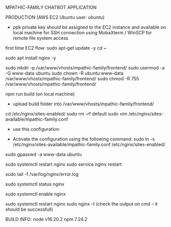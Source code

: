 MPATHIC-FAMILY CHATBOT APPLICATION

PRODUCTION (AWS EC2 Ubuntu user: ubuntu)

- ppk private key should be assigned to the EC2 instance and available on local machine
  for SSH connection using MobaXterm / WinSCP for remote file system access

first time EC2 flow:
sudo apt-get update -y
cd ~

sudo apt install nginx -y

<!-- The following commands might be ignored since the react build process carried outside the Ubuntu instance

curl -fsSL https://deb.nodesource.com/setup_16.x | sudo -E bash -
sudo apt install -y nodejs
sudo npm install -g npm@7.24.2
sudo apt install nginx -y
git clone https://github.com/ShaiBM123/mpathic-family-frontend.git

-->

sudo mkdir -p /var/www/vhosts/mpathic-family/frontend/
sudo usermod -a -G www-data ubuntu
sudo chown -R ubuntu:www-data /var/www/vhosts/mpathic-family/frontend/
sudo chmod -R 755 /var/www/vhosts/mpathic-family/frontend/

npm run build (on local machine)

- upload build folder into /var/www/vhosts/mpathic-family/frontend/

cd /etc/nginx/sites-enabled/
sudo rm -rf default
sudo vim /etc/nginx/sites-available/mpathic-family.conf

- use this configuration:
<!--
server {
    listen 80;
    listen [::]:80;
    server_name _;
    root /var/www/vhosts/mpathic-family/frontend/build;
    index index.html;
    location / {
        try_files $uri /index.html;
    }
}
-->

* Activate the configuration using the following command:
  sudo ln -s /etc/nginx/sites-available/mpathic-family.conf /etc/nginx/sites-enabled/

<!-- * To unlink:
  sudo unlink /etc/nginx/sites-enabled/mpathic-family.conf -->

sudo gpasswd -a www-data ubuntu

<!-- - Restart Nginx and allow the changes to take place: -->

sudo systemctl restart nginx
sudo service nginx restart

<!-- * To check error logs -->

sudo tail -f /var/log/nginx/error.log

<!-- - To check if nginx is working fine -->

sudo systemctl status nginx

<!-- - Enable Nginx to start on boot -->

sudo systemctl enable nginx

sudo systemctl restart nginx
sudo nginx -t (check the output on cmd – it should be successfull)

BUILD INFO:
node v16.20.2
npm 7.24.2
